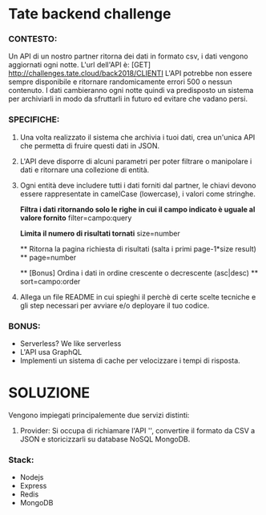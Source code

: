 # Tate backend challenge

### CONTESTO:
Un API di un nostro partner ritorna dei dati in formato csv, i dati vengono aggiornati ogni notte.
L'url dell'API è: [GET] http://challenges.tate.cloud/back2018/CLIENTI
L'API potrebbe non essere sempre disponibile e ritornare randomicamente errori 500 o nessun contenuto.
I dati cambieranno ogni notte quindi va predisposto un sistema per archiviarli in modo da sfruttarli in futuro ed evitare che vadano persi.

### SPECIFICHE:
1. Una volta realizzato il sistema che archivia i tuoi dati, crea un'unica API che permetta di fruire questi dati in JSON. 
2. L'API deve disporre di alcuni parametri per poter filtrare o manipolare i dati e ritornare una collezione di entità. 
3. Ogni entità deve includere tutti i dati forniti dal partner, le chiavi devono essere rappresentate in camelCase (lowercase), i valori come stringhe.
    
    **Filtra i dati ritornando solo le righe in cui il campo indicato è uguale al valore fornito**
        filter=campo:query

    **Limita il numero di risultati tornati**
        size=number

    ** Ritorna la pagina richiesta di risultati (salta i primi page-1*size result) **
        page=number

    ** [Bonus] Ordina i dati in ordine crescente o decrescente (asc|desc) **
        sort=campo:order

5. Allega un file README in cui spieghi il perchè di certe scelte tecniche e gli step necessari per avviare e/o deployare il tuo codice.

### BONUS:
- Serverless? We like serverless
- L'API usa GraphQL
- Implementi un sistema di cache per velocizzare i tempi di risposta.
# SOLUZIONE

Vengono impiegati principalemente due servizi distinti:
1. Provider: Si occupa di richiamare l'API '', convertire il formato da CSV a JSON e storicizzarli su database NoSQL MongoDB.
### Stack:
- Nodejs
- Express
- Redis
- MongoDB
